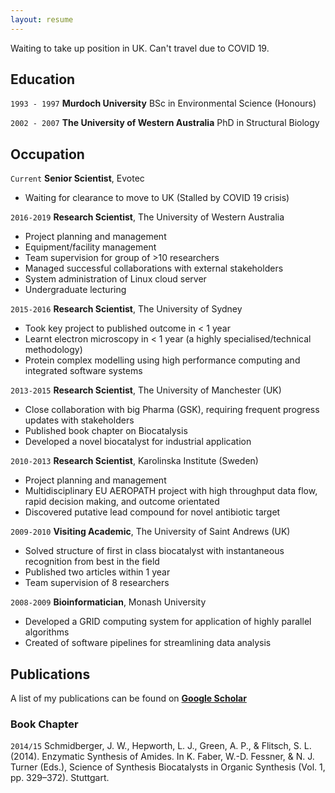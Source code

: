 ```yaml
---
layout: resume
---
```


Waiting to take up position in UK. Can't travel due to COVID 19.

## Education

`1993 - 1997`
__Murdoch University__
BSc in Environmental Science (Honours)

`2002 - 2007`
__The University of Western Australia__
PhD in Structural Biology

## Occupation

`Current`
__Senior Scientist__, Evotec 

- Waiting for clearance to move to UK (Stalled by COVID 19 crisis)


`2016-2019`
__Research Scientist__, The University of Western Australia 
- Project planning and management
- Equipment/facility management
- Team supervision for group of >10 researchers
- Managed successful collaborations with external stakeholders
- System administration of Linux cloud server
- Undergraduate lecturing 


`2015-2016`
__Research Scientist__, The University of Sydney 
- Took key project to published outcome in < 1 year
- Learnt electron microscopy in < 1 year (a highly specialised/technical methodology)
- Protein complex modelling using high performance computing and integrated software systems


`2013-2015`
__Research Scientist__, The University of Manchester (UK)
- Close collaboration with big Pharma (GSK), requiring frequent progress updates with stakeholders
- Published book chapter on Biocatalysis
- Developed a novel biocatalyst for industrial application


`2010-2013`
__Research Scientist__, Karolinska Institute (Sweden) 
- Project planning and management
- Multidisciplinary EU AEROPATH project with high throughput data flow, rapid decision making, and outcome orientated
- Discovered putative lead compound for novel antibiotic target


`2009-2010`
__Visiting Academic__, The University of Saint Andrews (UK)
- Solved structure of first in class biocatalyst with instantaneous recognition from best in the field
- Published two articles within 1 year
- Team supervision of 8 researchers 
 

`2008-2009`
__Bioinformatician__, Monash University
- Developed a GRID computing system for application of highly parallel algorithms
- Created of software pipelines for streamlining data analysis 
 

## Publications
A list of my publications can be found on **[Google Scholar](https://scholar.google.com/citations?user=pMLL7IoAAAAJ&hl=en)**


### Book Chapter

`2014/15`
Schmidberger, J. W., Hepworth, L. J., Green, A. P., & Flitsch, S. L. (2014). Enzymatic Synthesis of Amides. In K. Faber, W.-D. Fessner, & N. J. Turner (Eds.), Science of Synthesis Biocatalysts in Organic Synthesis (Vol. 1, pp. 329–372). Stuttgart.



